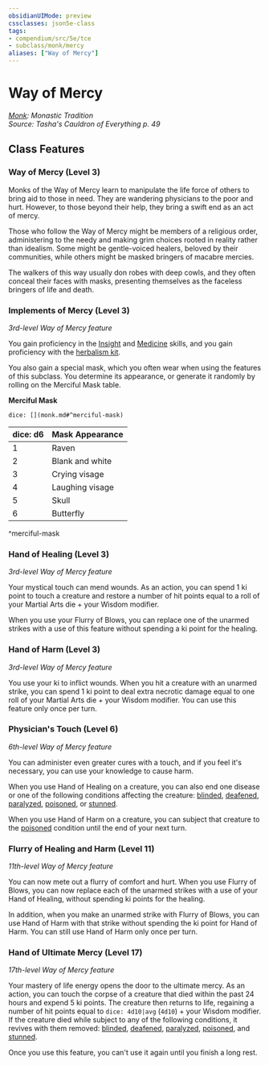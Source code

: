 ```yaml
---
obsidianUIMode: preview
cssclasses: json5e-class
tags:
- compendium/src/5e/tce
- subclass/monk/mercy
aliases: ["Way of Mercy"]
---
```

# Way of Mercy
*[Monk](monk.md): Monastic Tradition*  
*Source: Tasha's Cauldron of Everything p. 49*  


## Class Features

### Way of Mercy (Level 3)

Monks of the Way of Mercy learn to manipulate the life force of others to bring aid to those in need. They are wandering physicians to the poor and hurt. However, to those beyond their help, they bring a swift end as an act of mercy.

Those who follow the Way of Mercy might be members of a religious order, administering to the needy and making grim choices rooted in reality rather than idealism. Some might be gentle-voiced healers, beloved by their communities, while others might be masked bringers of macabre mercies.

The walkers of this way usually don robes with deep cowls, and they often conceal their faces with masks, presenting themselves as the faceless bringers of life and death.

### Implements of Mercy (Level 3)

*3rd-level Way of Mercy feature*

You gain proficiency in the [Insight](/compendium/rules/skills.md#Insight) and [Medicine](/compendium/rules/skills.md#Medicine) skills, and you gain proficiency with the [herbalism kit](compendium/items/herbalism-kit.md).

You also gain a special mask, which you often wear when using the features of this subclass. You determine its appearance, or generate it randomly by rolling on the Merciful Mask table.

**Merciful Mask**

`dice: [](monk.md#^merciful-mask)`

| dice: d6 | Mask Appearance |
|----------|-----------------|
| 1 | Raven |
| 2 | Blank and white |
| 3 | Crying visage |
| 4 | Laughing visage |
| 5 | Skull |
| 6 | Butterfly |
^merciful-mask

### Hand of Healing (Level 3)

*3rd-level Way of Mercy feature*

Your mystical touch can mend wounds. As an action, you can spend 1 ki point to touch a creature and restore a number of hit points equal to a roll of your Martial Arts die + your Wisdom modifier.

When you use your Flurry of Blows, you can replace one of the unarmed strikes with a use of this feature without spending a ki point for the healing.

### Hand of Harm (Level 3)

*3rd-level Way of Mercy feature*

You use your ki to inflict wounds. When you hit a creature with an unarmed strike, you can spend 1 ki point to deal extra necrotic damage equal to one roll of your Martial Arts die + your Wisdom modifier. You can use this feature only once per turn.

### Physician's Touch (Level 6)

*6th-level Way of Mercy feature*

You can administer even greater cures with a touch, and if you feel it's necessary, you can use your knowledge to cause harm.

When you use Hand of Healing on a creature, you can also end one disease or one of the following conditions affecting the creature: [blinded](/compendium/rules/conditions.md#blinded), [deafened](/compendium/rules/conditions.md#deafened), [paralyzed](/compendium/rules/conditions.md#paralyzed), [poisoned](/compendium/rules/conditions.md#poisoned), or [stunned](/compendium/rules/conditions.md#stunned).

When you use Hand of Harm on a creature, you can subject that creature to the [poisoned](/compendium/rules/conditions.md#poisoned) condition until the end of your next turn.

### Flurry of Healing and Harm (Level 11)

*11th-level Way of Mercy feature*

You can now mete out a flurry of comfort and hurt. When you use Flurry of Blows, you can now replace each of the unarmed strikes with a use of your Hand of Healing, without spending ki points for the healing.

In addition, when you make an unarmed strike with Flurry of Blows, you can use Hand of Harm with that strike without spending the ki point for Hand of Harm. You can still use Hand of Harm only once per turn.

### Hand of Ultimate Mercy (Level 17)

*17th-level Way of Mercy feature*

Your mastery of life energy opens the door to the ultimate mercy. As an action, you can touch the corpse of a creature that died within the past 24 hours and expend 5 ki points. The creature then returns to life, regaining a number of hit points equal to `dice: 4d10|avg` (`4d10`) + your Wisdom modifier. If the creature died while subject to any of the following conditions, it revives with them removed: [blinded](/compendium/rules/conditions.md#blinded), [deafened](/compendium/rules/conditions.md#deafened), [paralyzed](/compendium/rules/conditions.md#paralyzed), [poisoned](/compendium/rules/conditions.md#poisoned), and [stunned](/compendium/rules/conditions.md#stunned).

Once you use this feature, you can't use it again until you finish a long rest.